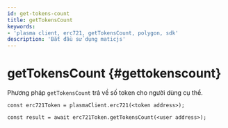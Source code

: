 ```yaml
---
id: get-tokens-count
title: getTokensCount
keywords:
- 'plasma client, erc721, getTokensCount, polygon, sdk'
description: 'Bắt đầu sử dụng maticjs'
---
```


# getTokensCount {#gettokenscount}

Phương pháp `getTokensCount` trả về số token cho người dùng cụ thể.

```
const erc721Token = plasmaClient.erc721(<token address>);

const result = await erc721Token.getTokensCount(<user address>);

```
